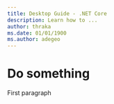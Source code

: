 ```yaml
---
title: Desktop Guide - .NET Core
description: Learn how to ...
author: thraka
ms.date: 01/01/1900
ms.author: adegeo
---
```


# Do something

First paragraph
